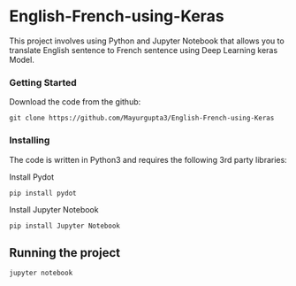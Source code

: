 # English-French-using-Keras

This project involves using Python and Jupyter Notebook that allows you to translate English sentence to French sentence using Deep Learning keras Model.
 
### Getting Started 

Download the code from the github:

```
git clone https://github.com/Mayurgupta3/English-French-using-Keras
```

### Installing

The code is written in Python3 and requires the following 3rd party libraries:


Install Pydot
```
pip install pydot
```

Install Jupyter Notebook
```
pip install Jupyter Notebook
```

## Running the project 


```
jupyter notebook 

```


